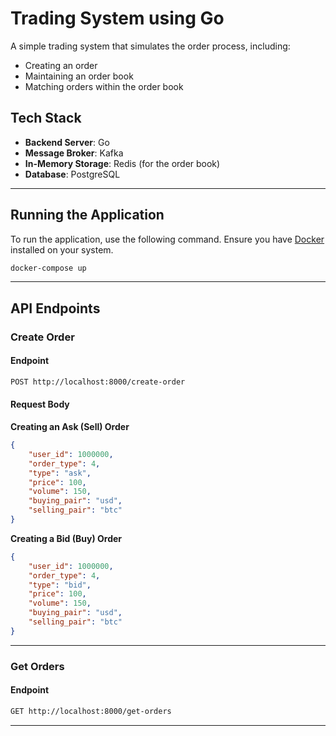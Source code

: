 # Trading System using Go

A simple trading system that simulates the order process, including:
- Creating an order
- Maintaining an order book
- Matching orders within the order book

## Tech Stack
- **Backend Server**: Go
- **Message Broker**: Kafka
- **In-Memory Storage**: Redis (for the order book)
- **Database**: PostgreSQL

---

## Running the Application

To run the application, use the following command. Ensure you have [Docker](https://www.docker.com/) installed on your system.

```bash
docker-compose up
```

---

## API Endpoints

### Create Order

#### Endpoint
```bash
POST http://localhost:8000/create-order
```

#### Request Body

**Creating an Ask (Sell) Order**
```json
{
    "user_id": 1000000,
    "order_type": 4,
    "type": "ask",
    "price": 100,
    "volume": 150,
    "buying_pair": "usd",
    "selling_pair": "btc"
}
```

**Creating a Bid (Buy) Order**
```json
{
    "user_id": 1000000,
    "order_type": 4,
    "type": "bid",
    "price": 100,
    "volume": 150,
    "buying_pair": "usd",
    "selling_pair": "btc"
}
```

---

### Get Orders

#### Endpoint
```bash
GET http://localhost:8000/get-orders
```

---



